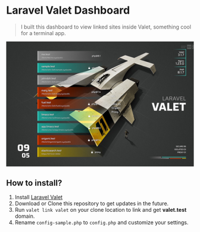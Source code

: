 # Laravel Valet Dashboard

> I built this dashboard to view linked sites inside Valet, something cool for a terminal app.

![Valet](/assets/img/screenshot.jpg)

## How to install?

1. Install [Laravel Valet](https://laravel.com/docs/valet)
2. Download or Clone this repository to get updates in the future.
3. Run `valet link valet` on your clone location to link and get **valet.test** domain.
4. Rename `config-sample.php` to `config.php` and customize your settings.